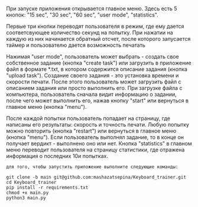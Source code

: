 При запуске приложения открывается главное меню. Здесь есть 5 кнопок: "15 sec", "30 sec", "60 sec", "user mode", "statistics".

Первые три кнопки переводят пользователя в режим, где ему дается соответсвующее количество секунд на попытку. При нажатии на каждую из них начинается обратный отсчет, после которого запусается таймер и пользователю дается возможность печатать

Нажимая "user mode", пользователь может выбрать - создать свое собственное задание (кнопка "create task") или загрузить в приложение файл в формате *.txt, в котором содержится описание задания (кнопка "upload task"). Создание своего задания - это установка времени и скорости печати. После этого пользователь может загрузить файл с описанием задания или просто выполнить его. При загрузке файла с компьютера, пользователь сначала видит информацию о задании, после чего может выполнить его, нажав кнопку "start" или вернуться в главное меню (кнопка "menu").

После каждой попытки пользователь попадает на страницу, где написаны его результаты: скорость и точность печати. Любую попытку можно повторить (кнопка "restart") или вернуться в главное меню (кнопка "menu"). Если пользователь выполнял задание, то в конце он получает вердикт - выполнено оно или нет.
Кнопка "statistics" в главном меню переводит пользователя на страницу статистики, где отражена информация о последних 10и попытках.

```
для того, чтобы запустить приложение выполните следующие команды:

git clone -b main git@github.com:mashazatsepina/Keyboard_trainer.git
cd Keyboard_trainer
pip install -r requirements.txt
chmod +x main.py
python3 main.py

```